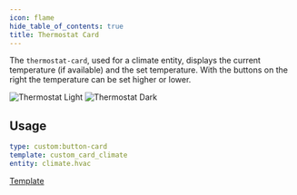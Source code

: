 ```yaml
---
icon: flame
hide_table_of_contents: true
title: Thermostat Card
---
```

The `thermostat-card`, used for a climate entity, displays the current temperature (if available) and the set temperature. With the buttons on the right the temperature can be set higher or lower.

![Thermostat Light](/img/cards/thermostat/thermostat.png)
![Thermostat Dark](/img/cards/thermostat/thermostat-dark.png)

## Usage

```yaml
type: custom:button-card
template: custom_card_climate
entity: climate.hvac
```
<!-- markdownlint-disable MD033 -->

<a href="https://github.com/damianeickhoff/HaCasa/blob/main/dashboard/HaCasa/templates/custom_card_climate/custom_card_climate.yaml" class="template-button" target="_blank" >Template</a>
